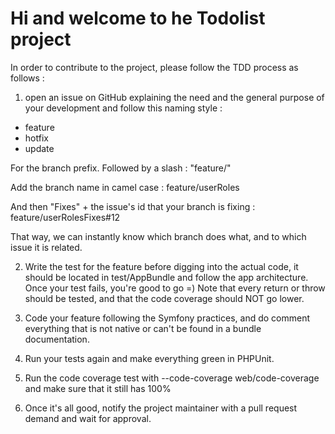 <h1> Hi and welcome to he Todolist project </h1>

In order to contribute to the project, please follow the TDD process as follows :

1) open an issue on GitHub explaining the need and the general purpose of your development and follow this naming style :

<ul>
<li>feature</li>
<li>hotfix</li>
<li>update</li>
</ul>

For the branch prefix. Followed by a slash : "feature/"

Add the branch name in camel case : feature/userRoles

And then "Fixes" + the issue's id that your branch is fixing : feature/userRolesFixes#12

That way, we can instantly know which branch does what, and to which issue it is related.

2) Write the test for the feature before digging into the actual code, it should be located in test/AppBundle and follow the app architecture. Once your test fails, you're good to go =) Note that every return or throw should be tested, and that the code coverage should NOT go lower.


3) Code your feature following the Symfony practices, and do comment everything that is not native or can't be found in a bundle documentation.


4) Run your tests again and make everything green in PHPUnit.


5) Run the code coverage test with --code-coverage web/code-coverage and make sure that it still has 100%


6) Once it's all good, notify the project maintainer with a pull request demand and wait for approval.